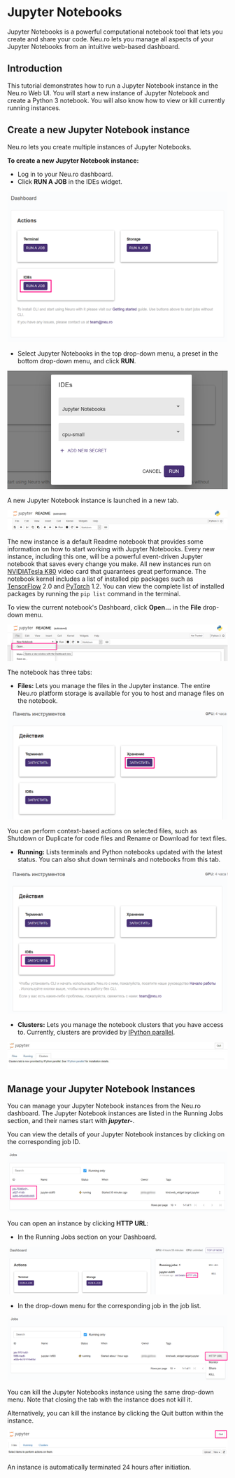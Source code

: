 # Jupyter Notebooks

Jupyter Notebooks is a powerful computational notebook tool that lets you create and share your code. Neu.ro lets you manage all aspects of your Jupyter Notebooks from an intuitive web-based dashboard.

## Introduction

This tutorial demonstrates how to run a Jupyter Notebook instance in the Neu.ro Web UI. You will start a new instance of Jupyter Notebook and create a Python 3 notebook. You will also know how to view or kill currently running instances.

## Create a new Jupyter Notebook instance

Neu.ro lets you create multiple instances of Jupyter Notebooks.

**To create a new Jupyter Notebook instance:**

* Log in to your Neu.ro dashboard.
* Click **RUN A JOB** in the IDEs widget.

![The IDEs widget](../.gitbook/assets/zobrazhennya%20%2826%29.png)

* Select Jupyter Notebooks in the top drop-down menu, a preset in the bottom drop-down menu, and click **RUN**.

![](../.gitbook/assets/zobrazhennya%20%283%29.png)

A new Jupyter Notebook instance is launched in a new tab.

![](../.gitbook/assets/zobrazhennya%20%2828%29.png)

The new instance is a default Readme notebook that provides some information on how to start working with Jupyter Notebooks. Every new instance, including this one, will be a powerful event-driven Jupyter notebook that saves every change you make. All new instances run on [NVIDIA](https://www.nvidia.com/en-gb/data-center/tesla-k80/)[Tesla K80](https://www.nvidia.com/en-gb/data-center/tesla-k80/) video card that guarantees great performance. The notebook kernel includes a list of installed pip packages such as [TensorFlow](https://www.tensorflow.org/) 2.0 and [PyTorch](https://pytorch.org/) 1.2. You can view the complete list of installed packages by running the `pip list` command in the terminal.

To view the current notebook's Dashboard, click **Open...** in the **File** drop-down menu.

![](../.gitbook/assets/image%20%2816%29.png)

The notebook has three tabs:

* **Files:** Lets you manage the files in the Jupyter instance. The entire Neu.ro platform storage is available for you to host and manage files on the notebook.

![Files tab](../.gitbook/assets/image%20%2834%29.png)

You can perform context-based actions on selected files, such as Shutdown or Duplicate for code files and Rename or Download for text files.

* **Running:** Lists terminals and Python notebooks updated with the latest status. You can also shut down terminals and notebooks from this tab.

![Running tab](../.gitbook/assets/image%20%2822%29.png)

* **Clusters:** Lets you manage the notebook clusters that you have access to. Currently, clusters are provided by [IPython parallel](https://github.com/ipython/ipyparallel).

![Clusters tab](../.gitbook/assets/Jupyter_Clusters.jpg)

## Manage your Jupyter Notebook Instances

You can manage your Jupyter Notebook instances from the Neu.ro dashboard. The Jupyter Notebook instances are listed in the Running Jobs section, and their names start with _**jupyter-**_. 

You can view the details of your Jupyter Notebook instances by clicking on the corresponding job ID.

![](../.gitbook/assets/zobrazhennya%20%2810%29.png)

You can open an instance by clicking **HTTP URL**:

* In the Running Jobs section on your Dashboard.

![](../.gitbook/assets/zobrazhennya%20%282%29.png)

* In the drop-down menu for the corresponding job in the job list.

![](../.gitbook/assets/image%20%2842%29.png)

You can kill the Jupyter Notebooks instance using the same drop-down menu. Note that closing the tab with the instance does not kill it.

Alternatively, you can kill the instance by clicking the Quit button within the instance.

![](../.gitbook/assets/zobrazhennya%20%2824%29.png)

An instance is automatically terminated 24 hours after initiation.

